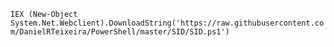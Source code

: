 ```IEX (New-Object System.Net.Webclient).DownloadString('https://raw.githubusercontent.com/DanielRTeixeira/PowerShell/master/SID/SID.ps1')```
